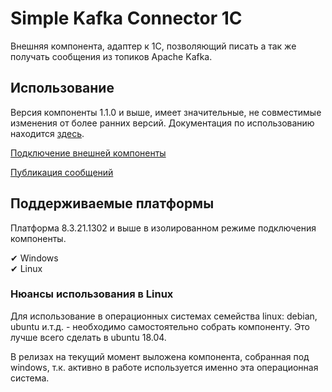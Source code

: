 # Simple Kafka Connector 1C

Внешняя компонента, адаптер к 1С, позволяющий писать а так же получать сообщения из топиков Apache Kafka.

## Использование

Версия компоненты 1.1.0 и выше, имеет значительные, не совместимые изменения от более ранних версий. Документация по использованию находится [здесь](./OldReleases.md).

[Подключение внешней компоненты](./connection.md)

[Публикация сообщений](./producer.md)

## Поддерживаемые платформы

Платформа 8.3.21.1302 и выше в изолированном режиме подключения компоненты. 

✔ Windows  
✔ Linux  

### Нюансы использования в Linux

Для использование в операционных системах семейства linux: debian, ubuntu и.т.д. - необходимо самостоятельно собрать компоненту. Это лучше всего сделать в ubuntu 18.04.

В релизах на текущий момент выложена компонента, собранная под windows, т.к. активно в работе используется именно эта операционная система.
